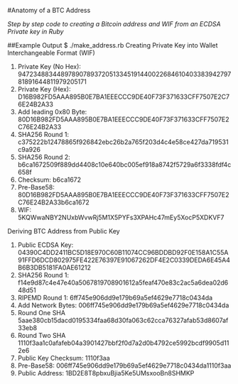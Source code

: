 #Anatomy of a BTC Address

_Step by step code to creating a Bitcoin address and WIF from an ECDSA Private key in Ruby_

##Example Output
$ ./make_address.rb 
Creating Private Key into Wallet Interchangeable Format (WIF)
1. Private Key (No Hex): 94723488344897890789372051334519144002268461040338394279781891644811979205171
2. Private Key (Hex): D16B982FD5AAA895B0E7BA1EEECCC9DE40F73F371633CFF7507E2C76E24B2A33
3. Add leading 0x80 Byte: 80D16B982FD5AAA895B0E7BA1EEECCC9DE40F73F371633CFF7507E2C76E24B2A33
4. SHA256 Round 1: c375222b12478865f926842ebc26b2a765f203d4c4e58ce427da719531c9a926
5. SHA256 Round 2: b6ca1672509f889dd4408c10e640bc005ef918a8742f5729a6f3338fdf4c658f
6. Checksum: b6ca1672
7. Pre-Base58: 80D16B982FD5AAA895B0E7BA1EEECCC9DE40F73F371633CFF7507E2C76E24B2A33b6ca1672
8. WIF: 5KQWwaNBY2NUxbWvwRj5M1X5PYFs3XPAHc47mEy5XocP5XDKVF7

Deriving BTC Address from Public Key
1. Public ECDSA Key: 04390C4DD2411BC5D18E970C60B11074CC96BDDBD92F0E158A1C55A91FFD6DCD802975FE422E76397E91067262DF4E2C0339DEDA6E45A4B6B3DB5181FA0AE61212
2. SHA256 Round 1: f14e9d87c4e47e40a5067819708901612a5feaf470e83c2ac5a6dea02d648d51
3. RIPEMD Round 1: 6ff745e906dd9e179b69a5ef4629e7718c0434da
4. Add Network Bytes: 006ff745e906dd9e179b69a5ef4629e7718c0434da
5. Round One SHA 5aae380cb15dacd0195334faa68d30fa063c62cca76327afab53d8607af33eb8
6. Round Two SHA 1110f3aa1c0afafeb04a3901427bbf2f0d7a2d0b4792ce5992bcdf9905d112e6
7. Public Key Checksum: 1110f3aa
8. Pre-Base58: 006ff745e906dd9e179b69a5ef4629e7718c0434da1110f3aa
9. Public Address: 1BD2E8T8pbxuBjia5Ke5UMsxooBn8SHMKP


